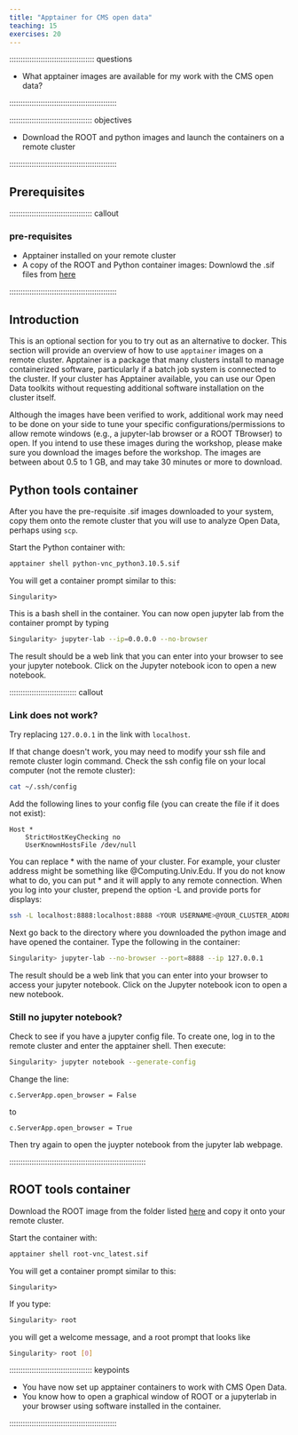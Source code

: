 ```yaml
---
title: "Apptainer for CMS open data"
teaching: 15
exercises: 20
---
```


:::::::::::::::::::::::::::::::::::::: questions 

- What apptainer images are available for my work with the CMS open data?

::::::::::::::::::::::::::::::::::::::::::::::::

::::::::::::::::::::::::::::::::::::: objectives

- Download the ROOT and python images and launch the containers on a remote cluster

::::::::::::::::::::::::::::::::::::::::::::::::


## Prerequisites

::::::::::::::::::::::::::::::::::::: callout

### pre-requisites

- Apptainer installed on your remote cluster
- A copy of the ROOT and Python container images: Downlowd the .sif files from [here](https://cernbox.cern.ch/s/eOLXvywJ9EJUP3Q)

::::::::::::::::::::::::::::::::::::::::::::::::


## Introduction

This is an optional section for you to try out as an alternative to docker. This section will provide an overview of how to use `apptainer` images on a remote cluster. Apptainer is a package that many clusters install to manage containerized software, particularly if a batch job system is connected to the cluster. If your cluster has Apptainer available, you can use our Open Data toolkits without requesting additional software installation on the cluster itself. 

Although the images have been verified to work, additional work may need to be done on your side to tune your specific configurations/permissions to allow remote windows (e.g., a jupyter-lab browser or a ROOT TBrowser) to open. If you intend to use these images during the workshop, please make sure you download the images before the workshop. The images are between about 0.5 to 1 GB, and may take 30 minutes or more to download.

## Python tools container

After you have the pre-requisite .sif images downloaded to your system, copy them onto the remote cluster that you will use to analyze Open Data, perhaps using `scp`.

Start the Python container with:

```bash
apptainer shell python-vnc_python3.10.5.sif
```

You will get a container prompt similar to this:

```output
Singularity>
```

This is a bash shell in the container. You can now open jupyter lab from the container prompt by typing

```bash
Singularity> jupyter-lab --ip=0.0.0.0 --no-browser
```

The result should be a web link that you can enter into your browser to see your jupyter notebook. Click on the Jupyter notebook icon to open a new notebook.

:::::::::::::::::::::::::::::: callout

### Link does not work?

Try replacing `127.0.0.1` in the link with `localhost`. 

If that change doesn't work, you may need to modify your ssh file and remote cluster login command. Check the ssh config file on your local computer (not the remote cluster):

```bash
cat ~/.ssh/config
```

Add the following lines to your config file (you can create the file if it does not exist):

```
Host *
    StrictHostKeyChecking no
    UserKnownHostsFile /dev/null
```

You can replace * with the name of your cluster. For example, your cluster address might be something like @Computing.Univ.Edu. If you do not know what to do, you can put * and it will apply to any remote connection.
When you log into your cluster, prepend the option -L and provide ports for displays:

```bash
ssh -L localhost:8888:localhost:8888 <YOUR USERNAME>@YOUR_CLUSTER_ADDRESS
```

Next go back to the directory where you downloaded the python image and have opened the container. Type the following in the container: 

```bash
Singularity> jupyter-lab --no-browser --port=8888 --ip 127.0.0.1
```

The result should be a web link that you can enter into your browser to access your jupyter notebook. Click on the Jupyter notebook icon to open a new notebook. 

### Still no jupyter notebook?

Check to see if you have a jupyter config file. To create one, log in to the remote cluster and enter the apptainer shell. Then execute:

```bash
Singularity> jupyter notebook --generate-config
```
Change the line:

```
c.ServerApp.open_browser = False
```
to 

```
c.ServerApp.open_browser = True
```

Then try again to open the juypter notebook from the jupyter lab webpage.

:::::::::::::::::::::::::::::::::::::::::::::::::::::::::::::

## ROOT tools container

Download the ROOT image from the folder listed [here](https://cernbox.cern.ch/s/eOLXvywJ9EJUP3Q) and copy it onto your remote cluster.

Start the container with:

```bash
apptainer shell root-vnc_latest.sif 
```

You will get a container prompt similar to this:

```output
Singularity>
```

If you type:
```bash
Singularity> root
```
you will get a welcome message, and a root prompt that looks like

```bash
Singularity> root [0]
```


::::::::::::::::::::::::::::::::::::: keypoints 

- You have now set up apptainer containers to work with CMS Open Data.
- You know how to open a graphical window of ROOT or a jupyterlab in your browser using software installed in the container.

::::::::::::::::::::::::::::::::::::::::::::::::
